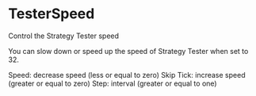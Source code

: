 # TesterSpeed
Control the Strategy Tester speed

You can slow down or speed up the speed of Strategy Tester when set to 32.

  Speed: decrease speed (less or equal to zero)
  Skip Tick: increase speed (greater or equal to zero)
  Step: interval (greater or equal to one)
